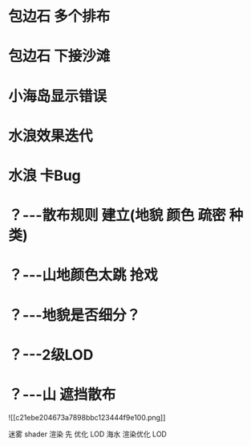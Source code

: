 
# 包边石 多个排布
# 包边石 下接沙滩
# 小海岛显示错误
# 水浪效果迭代
# 水浪 卡Bug
# ？---散布规则 建立(地貌 颜色 疏密 种类)
# ？---山地颜色太跳  抢戏

# ？---地貌是否细分？
# ？---2级LOD

# ？---山 遮挡散布





![[c21ebe204673a7898bbc123444f9e100.png]]

迷雾 shader 渲染 先 优化  LOD
海水    渲染优化  LOD